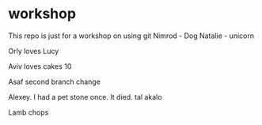 # workshop
This repo is just for a workshop on using git
Nimrod - Dog
Natalie - unicorn

Orly loves Lucy

Aviv loves cakes 10

Asaf second branch change


Alexey. I had a pet stone once. It died.
tal akalo

Lamb chops
